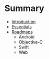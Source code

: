 # Summary

* [Introduction](README.md)
* [Essentials](essentials.md)
* [Roadmaps](roadmaps/README.md)
   * Android
   * Objective-C
   * Swift
   * Web

